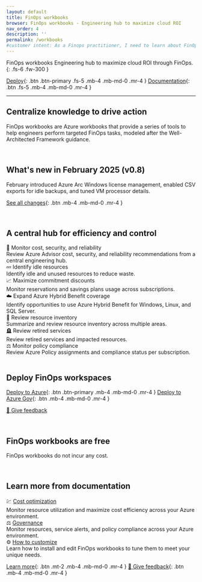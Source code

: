 ```yaml
---
layout: default
title: FinOps workbooks
browser: FinOps workbooks - Engineering hub to maximize cloud ROI
nav_order: 4
description: ''
permalink: /workbooks
#customer intent: As a Finops practitioner, I need to learn about FinOps workbooks
---
```


<span class="fs-9 d-block mb-4">FinOps workbooks</span>
Engineering hub to maximize cloud ROI through FinOps.
{: .fs-6 .fw-300 }

[Deploy](#deploy){: .btn .btn-primary .fs-5 .mb-4 .mb-md-0 .mr-4 }
[Documentation](#docs){: .btn .fs-5 .mb-4 .mb-md-0 .mr-4 }

---

<a name="overview"></a>

## Centralize knowledge to drive action

FinOps workbooks are Azure workbooks that provide a series of tools to help engineers perform targeted FinOps tasks, modeled after the Well-Architected Framework guidance.

<br>

<a name="whats-new"></a>

## What's new in February 2025 (v0.8)

February introduced Azure Arc Windows license management, enabled CSV exports for idle backups, and tuned VM processor details.

[See all changes](https://aka.ms/ftk/changes#finops-workbooks-v08){: .btn .mb-4 .mb-md-0 .mr-4 }

<br>

<a name="features"></a>

## A central hub for efficiency and control

<div id="tile-gallery">
    <div class="tile" markdown="1">
        <div>🦉 Monitor cost, security, and reliability</div>
        <div>Review Azure Advisor cost, security, and reliability recommendations from a central engineering hub.</div>
    </div>
    <div class="tile" markdown="1">
        <div>💤 Identify idle resources</div>
        <div>Identify idle and unused resources to reduce waste.</div>
    </div>
    <div class="tile" markdown="1">
        <div>📈 Maximize commitment discounts</div>
        <div>Monitor reservations and savings plans usage across subscriptions.</div>
    </div>
    <div class="tile" markdown="1">
        <div>☁️ Expand Azure Hybrid Benefit coverage</div>
        <div>Identify opportunities to use Azure Hybrid Benefit for Windows, Linux, and SQL Server.</div>
    </div>
    <div class="tile" markdown="1">
        <div>🧮 Review resource inventory</div>
        <div>Summarize and review resource inventory across multiple areas.</div>
    </div>
    <div class="tile" markdown="1">
        <div>🪦 Review retired services</div>
        <div>Review retired services and impacted resources.</div>
    </div>
    <div class="tile" markdown="1">
        <div>⚖️ Monitor policy compliance</div>
        <div>Review Azure Policy assignments and compliance status per subscription.</div>
    </div>
</div>

<br>

<a name="deploy"></a>

## Deploy FinOps workspaces

[Deploy to Azure](https://portal.azure.com/#create/Microsoft.Template/uri/https%3A%2F%2Fmicrosoft.github.io%2Ffinops-toolkit%2Fdeploy%2Ffinops-workbooks-latest.json/createUIDefinitionUri/https%3A%2F%2Fmicrosoft.github.io%2Ffinops-toolkit%2Fdeploy%2Ffinops-workbooks-latest.ui.json){: .btn .btn-primary .mb-4 .mb-md-0 .mr-4 }
[Deploy to Azure Gov](https://portal.azure.us/#create/Microsoft.Template/uri/https%3A%2F%2Fmicrosoft.github.io%2Ffinops-toolkit%2Fdeploy%2Ffinops-workbooks-latest.json/createUIDefinitionUri/https%3A%2F%2Fmicrosoft.github.io%2Ffinops-toolkit%2Fdeploy%2Ffinops-workbooks-latest.ui.json){: .btn .mb-4 .mb-md-0 .mr-4 }

[💜 Give feedback](https://portal.azure.com/#view/HubsExtension/InProductFeedbackBlade/extensionName/FinOpsToolkit/cesQuestion/How%20easy%20or%20hard%20is%20it%20to%20use%20FinOps%20workbooks%3F/cvaQuestion/How%20valuable%20are%20FinOps%20workbooks%3F/surveyId/FTK0.8/bladeName/Workbooks/featureName/Marketing.Deploy)

<br>

<a name="pricing"></a>

## FinOps workbooks are free

FinOps workbooks do not incur any cost.

<br>

<a name="docs"></a>

## Learn more from documentation

<div id="tile-gallery">
    <div class="tile" markdown="1">
        <div>💹 <a href="https://learn.microsoft.com/cloud-computing/finops/toolkit/workbooks/optimization">Cost optimization</a></div>
        <div>Monitor resource utilization and maximize cost efficiency across your Azure environment.</div>
    </div>
    <div class="tile" markdown="1">
        <div>⚖️ <a href="https://learn.microsoft.com/cloud-computing/finops/toolkit/workbooks/governance">Governance</a></div>
        <div>Monitor resources, service alerts, and policy compliance across your Azure environment.</div>
    </div>
    <div class="tile" markdown="1">
        <div>⚙️ <a href="https://learn.microsoft.com/cloud-computing/finops/toolkit/workbooks/customize-workbooks">How to customize</a></div>
        <div>Learn how to install and edit FinOps workbooks to tune them to meet your unique needs.</div>
    </div>
</div>

[Learn more](https://learn.microsoft.com/cloud-computing/finops/toolkit/workbooks/finops-workbooks-overview){: .btn .mt-2 .mb-4 .mb-md-0 .mr-4 }
[💜 Give feedback](https://portal.azure.com/#view/HubsExtension/InProductFeedbackBlade/extensionName/FinOpsToolkit/cesQuestion/How%20easy%20or%20hard%20is%20it%20to%20use%20FinOps%20workbooks%3F/cvaQuestion/How%20valuable%20are%20FinOps%20workbooks%3F/surveyId/FTK0.8/bladeName/Workbooks/featureName/Marketing.Docs){: .btn .mb-4 .mb-md-0 .mr-4 }

<br>
